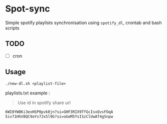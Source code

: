 # Spot-sync

Simple spotify playlists synchronisation using `spotify_dl`, crontab and bash scripts

## TODO

- [ ] cron

## Usage

`./new-dl.sh <playlist-file>`

playlists.txt example :
> Use id in spotify share url

```txt
6WI0YW8Ki3exHSP0pvk0jn?si=GHF3RIX9TfGcIsxQvsFOqA
5iv71HhV8QC9oYs7JxSl9G?si=oGeM5YsISzClUwAT4gSnpw
```
